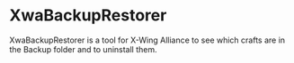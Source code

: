 # XwaBackupRestorer

XwaBackupRestorer is a tool for X-Wing Alliance to see which crafts are in the Backup folder and to uninstall them.

